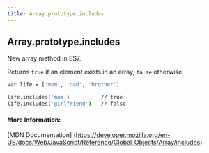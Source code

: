 ```yaml
---
title: Array.prototype.includes
---
```

## Array.prototype.includes

New array method in ES7.

Returns `true` if an element exists in an array, `false` otherwise.

```sh
var life = ['mom', 'dad', 'brother']

life.includes('mom')          // true
life.includes('girlfriend')   // false
```



#### More Information:
[MDN Documentation] (https://developer.mozilla.org/en-US/docs/Web/JavaScript/Reference/Global_Objects/Array/includes)


